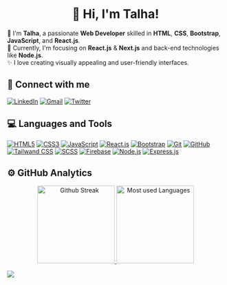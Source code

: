 <h1 align="center">👋 Hi, I'm Talha!</h1>

👦 I'm **Talha**, a passionate **Web Developer** skilled in **HTML**, **CSS**, **Bootstrap**, **JavaScript**, and **React.js**.  
🌱 Currently, I'm focusing on **React.js** & **Next.js** and back-end technologies like **Node.js**.  
✨ I love creating visually appealing and user-friendly interfaces.  

## 🔗 Connect with me
<div align="left">
  <a href="https://www.linkedin.com/in/talhashah-dev/"><img alt="LinkedIn" src="https://img.shields.io/badge/linkedin-%230077B5.svg?style=for-the-badge&logo=linkedin&logoColor=white"/></a>
  <a href="mailto:syedtalhadev7@gmail.com"><img alt="Gmail" src="https://img.shields.io/badge/Gmail-D14836?style=for-the-badge&logo=gmail&logoColor=white"/></a>
  <a href="https://twitter.com/atsyedtalha" ><img src="https://img.shields.io/badge/twitter-000?style=for-the-badge&logo=x&logoColor=fff" alt="Twitter"/></a>
</div>

## 💻 Languages and Tools
<p align="left">
  <a href="https://www.w3.org/html/" ><img src="https://img.shields.io/badge/HTML5-E34F26?style=for-the-badge&logo=html5&logoColor=white" alt="HTML5"/></a>
  <a href="https://www.w3schools.com/css/"><img src="https://img.shields.io/badge/CSS3-1572B6?style=for-the-badge&logo=css3&logoColor=white" alt="CSS3"/></a>
  <a href="https://developer.mozilla.org/en-US/docs/Web/JavaScript"><img src="https://img.shields.io/badge/JavaScript-F7DF1E?style=for-the-badge&logo=javascript&logoColor=black" alt="JavaScript"/></a>
  <a href="https://react.dev/"><img src="https://img.shields.io/badge/React-20232A?style=for-the-badge&logo=react&logoColor=61DAFB" alt="React.js"/></a>
  <a href="https://getbootstrap.com/"><img src="https://img.shields.io/badge/bootstrap-%238511FA.svg?style=for-the-badge&logo=bootstrap&logoColor=white" alt="Bootstrap"/></a>
  <a href="https://git-scm.com/"><img src="https://img.shields.io/badge/git-E84E31?style=for-the-badge&logo=git&logoColor=white" alt="Git"/></a>
  <a href="https://github.com/"><img src="https://img.shields.io/badge/github-000?style=for-the-badge&logo=github&logoColor=white" alt="GitHub"/></a>
  <a href="https://tailwindcss.com/"><img src="https://img.shields.io/badge/Tailwind_CSS-38B2AC?style=for-the-badge&logo=tailwind-css&logoColor=white" alt="Tailwand CSS"/></a>
  <a href="https://sass-lang.com/"><img src="https://img.shields.io/badge/SCSS-%23CC6699.svg?style=for-the-badge&logo=sass&logoColor=white" alt="SCSS"/></a>
  <a href="https://firebase.google.com/"><img src="https://img.shields.io/badge/firebase-fff?style=for-the-badge&logo=firebase&logoColor=F58717" alt="Firebase"/></a>
  <a href="https://nodejs.org/"><img src="https://img.shields.io/badge/Node.js-339933?style=for-the-badge&logo=node.js&logoColor=white" alt="Node.js"/></a>
  <a href="https://expressjs.com/"><img src="https://img.shields.io/badge/Express.js-000000?style=for-the-badge&logo=express&logoColor=white" alt="Express.js"/></a>
</p>

## ⚙️ GitHub Analytics
<p align="center">
  <a href="https://github.com/talhashah-dev">  
    <img height="180em" src="https://github-readme-streak-stats.herokuapp.com/?user=talhashah-dev&theme=algolia&hide_border=false" alt="Github Streak" />
    <img height="180em" src="https://github-readme-stats-eight-theta.vercel.app/api/top-langs/?username=talhashah-dev&layout=compact&langs_count=8&theme=algolia" alt="Most used Languages"/>
  </a>
</p>

<img src="https://user-images.githubusercontent.com/73097560/115834477-dbab4500-a447-11eb-908a-139a6edaec5c.gif"></a>

